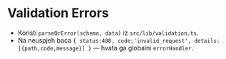 # Validation Errors
- Koristi `parseOrError(schema, data)` iz `src/lib/validation.ts`.
- Na neuspjeh baca `{ status:400, code:'invalid_request', details:[{path,code,message}] }` — hvata ga globalni `errorHandler`.
